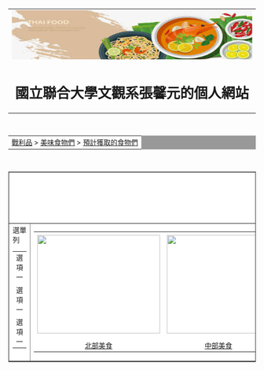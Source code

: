<html>
<head><meta charset=""UTF-8></head>
<body>
<center>
<div id="head">
<table width="1000" border="0" cellpadding="0" cellspacing="0">
<tr>
	<td><img src="title.jpg"width="1000" height="100"> </td>
</tr>

<tr>
	<td align="center"> <h1>國立聯合大學文觀系張馨元的個人網站 </h1></td>
	
</tr>
</table>
</div>

<div id="nav1"></br>
<table width="1000" border="0" cellpadding="0" cellspacing="1" bgcolor="#999999">
<tr>
	<td bgcolor="#FFFFFF"><a href="index.htm">戰利品</a> >
<a href="index.htm">美味食物們</a>
 > <a href="index.htm">預計獲取的食物們</a>
</td>
</tr>
</table>
</div>

<div id="cont"><br/>
<table border="1" width="1000" cellpadding="0" cellspacing="1" bgcolor="#999999">
<tr>
<td align="center" bgcolor="#FFFFFF" colspan="2" ><h1>令人垂涎的美食們</h1></td>
</tr>

<tr>
<td width="191" bgcolor="#FFFFFF" valign="top">
<table width="181" cellpadding="0" cellspacing="1" 
<tr>選單列
<td width="171">選項一</td>
<tr>
<tr>
<td width="171">選項一</td>
<tr>
<tr>
<td width="171">選項一</td>
<tr>
</table>
</td>
<td width="806" bgcolor="#FFFFFF" valign="top">
<table width="800" cellpadding="0" cellspacing="1" 
<tr>
<td><img src="https://cc.tvbs.com.tw/img/program/upload/2020/05/20/20200520145842-df105dfa.jpg" width="250" height="200">
<td><img src="https://lh3.googleusercontent.com/proxy/bUdtiVTkdD5jZ-W5ncS4_pfP73rlaqxwB5s5U4U_6sqIFuS2G4ywuvAiyImKU8UGo1Gjab0UBEtHtW0sy8R9eArmXw" width="210" height="200">
<td><img src="https://i2.wp.com/img.yummytw.com/uploads/20180129213930_39.jpg" width="250" height="210">
<td><img src="https://tour.taitung.gov.tw/content/images/static/5-2-2-3.jpg" width="250" height="210">
<td><img src="https://i0.wp.com/img.itainan.com.tw/uploads/20200923200313_70-scaled.jpg?resize=600%2C400&quality=100" width="250" height="210">
<tr>

<tr>
<td align="center"><a href="http://www.nuu.edu.tw" target="_blank">北部美食</a></td>
<td align="center"><a href="http://www.nuu.edu.tw" target="_blank">中部美食</a></td>
<td align="center"><a href="http://www.nuu.edu.tw" target="_blank">南部美食</a></td>
<td align="center"><a href="http://www.nuu.edu.tw" target="_blank">東部美食</a></td>
<td align="center"><a href="http://www.nuu.edu.tw" target="_blank">離島美食</a></td>


</table>
</td>



</body>
</html>
